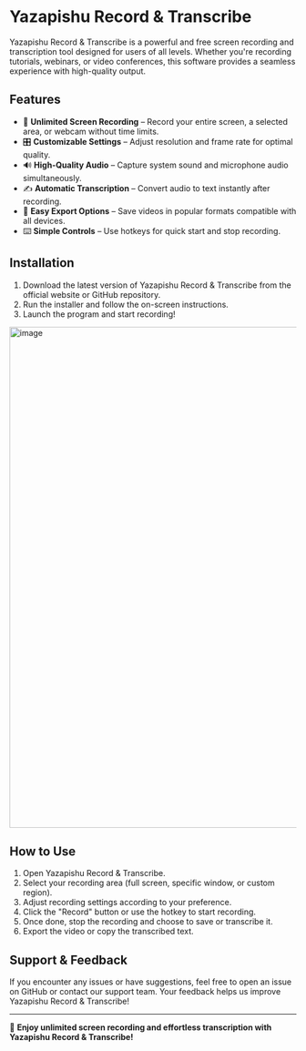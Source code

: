 # Yazapishu Record & Transcribe

Yazapishu Record & Transcribe is a powerful and free screen recording and transcription tool designed for users of all levels. Whether you're recording tutorials, webinars, or video conferences, this software provides a seamless experience with high-quality output.

## Features

- 🎥 **Unlimited Screen Recording** – Record your entire screen, a selected area, or webcam without time limits.
- 🎛 **Customizable Settings** – Adjust resolution and frame rate for optimal quality.
- 🔊 **High-Quality Audio** – Capture system sound and microphone audio simultaneously.
- ✍️ **Automatic Transcription** – Convert audio to text instantly after recording.
- 💾 **Easy Export Options** – Save videos in popular formats compatible with all devices.
- ⌨️ **Simple Controls** – Use hotkeys for quick start and stop recording.

## Installation

1. Download the latest version of Yazapishu Record & Transcribe from the official website or GitHub repository.
2. Run the installer and follow the on-screen instructions.
3. Launch the program and start recording!



<img width="1379" height="880" alt="image" src="https://github.com/user-attachments/assets/2cdd9688-e68b-4d47-9543-48a721c821ad" />

## How to Use

1. Open Yazapishu Record & Transcribe.
2. Select your recording area (full screen, specific window, or custom region).
3. Adjust recording settings according to your preference.
4. Click the "Record" button or use the hotkey to start recording.
5. Once done, stop the recording and choose to save or transcribe it.
6. Export the video or copy the transcribed text.

## Support & Feedback

If you encounter any issues or have suggestions, feel free to open an issue on GitHub or contact our support team. Your feedback helps us improve Yazapishu Record & Transcribe!



---

🚀 **Enjoy unlimited screen recording and effortless transcription with Yazapishu Record & Transcribe!**


